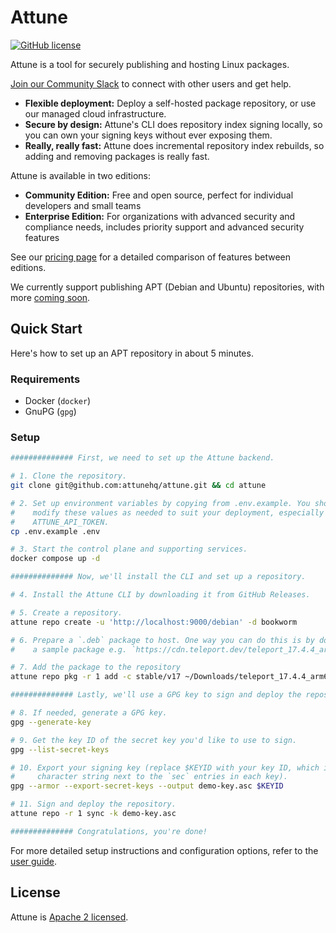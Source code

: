 # Attune
[![GitHub license](https://img.shields.io/badge/license-Apache%202.0-blue.svg)](https://github.com/attunehq/attune/blob/main/LICENSE)

Attune is a tool for securely publishing and hosting Linux packages.

[Join our Community Slack](https://join.slack.com/t/attunecommunityslack/shared_invite/zt-33fmjoepy-w5HUiI6P44G15QJlvYhQiw) to connect with other users and get help.

- **Flexible deployment:** Deploy a self-hosted package repository, or use our managed cloud infrastructure.
- **Secure by design:** Attune's CLI does repository index signing locally, so you can own your signing keys without ever exposing them.
- **Really, really fast:** Attune does incremental repository index rebuilds, so adding and removing packages is really fast.

Attune is available in two editions:
- **Community Edition:** Free and open source, perfect for individual developers and small teams
- **Enterprise Edition:** For organizations with advanced security and compliance needs, includes priority support and advanced security features

See our [pricing page](https://www.attunehq.com/pricing) for a detailed comparison of features between editions.

We currently support publishing APT (Debian and Ubuntu) repositories, with more [coming soon](https://attunehq.com).

## Quick Start

Here's how to set up an APT repository in about 5 minutes.

### Requirements

- Docker (`docker`)
- GnuPG (`gpg`)

### Setup

```bash
############## First, we need to set up the Attune backend.

# 1. Clone the repository.
git clone git@github.com:attunehq/attune.git && cd attune

# 2. Set up environment variables by copying from .env.example. You should
#    modify these values as needed to suit your deployment, especially
#    ATTUNE_API_TOKEN.
cp .env.example .env

# 3. Start the control plane and supporting services.
docker compose up -d

############## Now, we'll install the CLI and set up a repository.

# 4. Install the Attune CLI by downloading it from GitHub Releases.

# 5. Create a repository.
attune repo create -u 'http://localhost:9000/debian' -d bookworm

# 6. Prepare a `.deb` package to host. One way you can do this is by downloading
#    a sample package e.g. `https://cdn.teleport.dev/teleport_17.4.4_arm64.deb`.

# 7. Add the package to the repository
attune repo pkg -r 1 add -c stable/v17 ~/Downloads/teleport_17.4.4_arm64.deb

############## Lastly, we'll use a GPG key to sign and deploy the repository.

# 8. If needed, generate a GPG key.
gpg --generate-key

# 9. Get the key ID of the secret key you'd like to use to sign.
gpg --list-secret-keys

# 10. Export your signing key (replace $KEYID with your key ID, which is the 40
#     character string next to the `sec` entries in each key).
gpg --armor --export-secret-keys --output demo-key.asc $KEYID

# 11. Sign and deploy the repository.
attune repo -r 1 sync -k demo-key.asc

############## Congratulations, you're done!
```

For more detailed setup instructions and configuration options, refer to the [user guide](./docs/user-guide/README.md).

## License

Attune is [Apache 2 licensed](./LICENSE).

